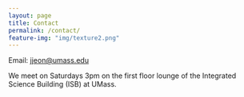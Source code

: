 ```yaml
---
layout: page
title: Contact
permalink: /contact/
feature-img: "img/texture2.png"
---
```


Email: jjeon@umass.edu
 
We meet on Saturdays 3pm on the first floor lounge of the Integrated Science Building (ISB) at UMass.
